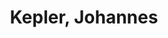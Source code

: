 ---
title: "Kepler, Johannes"
linkTitle: Kepler
heading: "Enlightened"
image: "/covers/kepler.jpg"
description: "Kepler worked with Galileo to prove the heliocentric model of the universe. Like Pythagoras and Socrates, he viewed the universe as a harmony of music which he expressed in geometric shapes. His work combined astronomy and astrology. This makes him one of the foundations for Material Superphysics which can cross over to Social and Medical Superphysics, through the effect of stars on the behavior of life-forms such as humans and viruses (semi-lifeforms). This is different from current astronomy which is totally separated and unrelated to society or health"
# date: "2022-01-26"
weight: 52
---